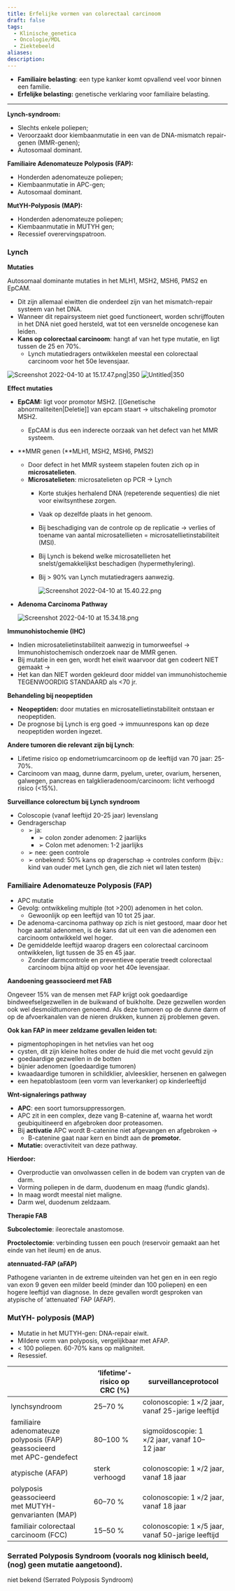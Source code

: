 ```yaml
---
title: Erfelijke vormen van colorectaal carcinoom
draft: false
tags:
  - Klinische_genetica
  - Oncologie/MDL
  - Ziektebeeld
aliases: 
description: 
---
```



- **Familiaire belasting**: een type kanker komt opvallend veel voor binnen een familie.
- **Erfelijke belasting:** genetische verklaring voor familiaire belasting.

---

**Lynch-syndroom:**

- Slechts enkele poliepen;
- Veroorzaakt door kiembaanmutatie in een van de DNA-mismatch repair-genen (MMR-genen);
- Autosomaal dominant.

**Familiaire Adenomateuze Polyposis (FAP):**

- Honderden adenomateuze poliepen;
- Kiembaanmutatie in APC-gen;
- Autosomaal dominant.

**MutYH-Polyposis (MAP):**

- Honderden adenomateuze poliepen;
- Kiembaanmutatie in MUTYH gen;
- Recessief overervingspatroon.

### Lynch

**Mutaties**

Autosomaal dominante mutaties in het MLH1, MSH2, MSH6, PMS2 en EpCAM. 

- Dit zijn allemaal eiwitten die onderdeel zijn van het mismatch-repair systeem van het DNA.
- Wanneer dit repairsysteem niet goed functioneert, worden schrijffouten in het DNA niet goed hersteld, wat tot een versnelde oncogenese kan leiden.
- **Kans op colorectaal carcinoom**: hangt af van het type mutatie, en ligt tussen de 25 en 70%.
    - Lynch mutatiedragers ontwikkelen meestal een colorectaal carcinoom voor het 50e levensjaar.

![Screenshot 2022-04-10 at 15.17.47.png|350](Screenshot_2022-04-10_at_15.17.47.png)
![Untitled|350](Untitled%202%2010.png)

**Effect mutaties**

- **EpCAM:** ligt voor promotor MSH2. [[Genetische abnormaliteiten|Deletie]] van epcam staart → uitschakeling promotor MSH2.
    - EpCAM is dus een inderecte oorzaak van het defect van het MMR systeem.
- **MMR genen (**MLH1, MSH2, MSH6, PMS2)
    - Door defect in het MMR systeem stapelen fouten zich op in **microsatelieten**.
    - **Microsatelieten**: microsatelieten op PCR → Lynch
        - Korte stukjes herhalend DNA (repeterende sequenties) die niet voor eiwitsynthese zorgen.
        - Vaak op dezelfde plaats in het genoom.
        - Bij beschadiging van de controle op de replicatie → verlies of toename van aantal microsatellieten = microsatellietinstabiliteit (MSI).
        - Bij Lynch is bekend welke microsatellieten het snelst/gemakkelijkst
        beschadigen (hypermethylering).
        - Bij > 90% van Lynch mutatiedragers aanwezig.
            
            ![Screenshot 2022-04-10 at 15.40.22.png](Screenshot_2022-04-10_at_15.40.22.png)
            
- **Adenoma Carcinoma Pathway**
    
    ![Screenshot 2022-04-10 at 15.34.18.png](Screenshot_2022-04-10_at_15.34.18.png)
    

**Immunohistochemie (IHC)**

- Indien microsatelietinstabiliteit aanwezig in tumorweefsel → Immunohistochemisch onderzoek naar de MMR genen.
- Bij mutatie in een gen, wordt het eiwit waarvoor dat gen codeert NIET gemaakt →
- Het kan dan NIET worden gekleurd door middel van immunohistochemie TEGENWOORDIG STANDAARD als <70 jr.

**Behandeling bij neopeptiden**

- **Neopeptiden:** door mutaties en microsatellietinstabiliteit ontstaan er neopeptiden.
- De prognose bij Lynch is erg goed → immuunrespons kan op deze neopeptiden worden ingezet.

**Andere tumoren die relevant zijn bij Lynch**:

- Lifetime risico op endometriumcarcinoom op de leeftijd van 70 jaar: 25-70%.
- Carcinoom van maag, dunne darm, pyelum, ureter, ovarium, hersenen, galwegen, pancreas en talgklieradenoom/carcinoom: licht verhoogd risico (<15%).

**Surveillance colorectum bij Lynch syndroom** 

- Coloscopie (vanaf leeftijd 20-25 jaar) levenslang
- Gendragerschap
    - ➢ ja:
        - ➢ colon zonder adenomen: 2 jaarlijks
        - ➢ Colon met adenomen: 1-2 jaarlijks
    - ➢ nee: geen controle
    - ➢ onbekend: 50% kans op dragerschap → controles conform (bijv.: kind van ouder met Lynch gen, die zich niet wil laten testen)

### Familiaire Adenomateuze Polyposis (FAP)

- APC mutatie
- Gevolg: ontwikkeling multiple (tot >200) adenomen in het colon.
    - Gewoonlijk op een leeftijd van 10 tot 25 jaar.
- De adenoma-carcinoma pathway op zich is niet gestoord, maar door het hoge aantal adenomen, is de kans dat uit een van die adenomen een carcinoom ontwikkeld wel hoger.
- De gemiddelde leeftijd waarop dragers een colorectaal carcinoom ontwikkelen, ligt tussen de 35 en 45 jaar.
    - Zonder darmcontrole en preventieve operatie treedt colorectaal carcinoom bijna altijd op voor het 40e levensjaar.

**Aandoening geassocieerd met FAB**

Ongeveer 15% van de mensen met FAP krijgt ook goedaardige bindweefselgezwellen in de buikwand of buikholte. Deze gezwellen worden ook wel desmoïdtumoren genoemd. Als deze tumoren op de dunne darm of op de afvoerkanalen van de nieren drukken, kunnen zij problemen geven. 

**Ook kan FAP in meer zeldzame gevallen leiden tot:** 

- pigmentophopingen in het netvlies van het oog
- cysten, dit zijn kleine holtes onder de huid die met vocht gevuld zijn
- goedaardige gezwellen in de botten
- bijnier adenomen (goedaardige tumoren)
- kwaadaardige tumoren in schildklier, alvleesklier, hersenen en galwegen
- een hepatoblastoom (een vorm van leverkanker) op kinderleeftijd

**Wnt-signalerings pathway**

- **APC**: een soort tumorsuppressorgen.
- APC zit in een complex, deze vang B-catenine af, waarna het wordt geubiquitineerd en afgebroken door proteasomen.
- Bij **activatie** APC wordt B-catenine niet afgevangen en afgebroken →
    - B-catenine gaat naar kern en bindt aan de **promotor.**
- **Mutatie:** overactiviteit van deze pathway.

**Hierdoor:** 

- Overproductie van onvolwassen cellen in de bodem van crypten van de darm.
- Vorming poliepen in de darm, duodenum en maag (fundic glands).
- In maag wordt meestal niet maligne.
- Darm wel, duodenum zeldzaam.

**Therapie FAB**

**Subcolectomie**: ileorectale anastomose. 

**Proctolectomie**: verbinding tussen een pouch (reservoir gemaakt aan het einde van het ileum) en de anus. 

**atennuated-FAP (aFAP)**

Pathogene varianten in de extreme uiteinden van het gen en in een regio van exon 9 geven een milder beeld (minder dan 100 poliepen) en een hogere leeftijd van diagnose. In deze gevallen wordt gesproken van atypische of ‘attenuated’ FAP (AFAP).

### MutYH- polyposis (MAP)

- Mutatie in het MUTYH-gen: DNA-repair eiwit.
- Mildere vorm van polyposis, vergelijkbaar met AFAP.
- < 100 poliepen. 60-70% kans op maligniteit.
- Resessief.

|  | ‘lifetime’-risico op CRC (%) | surveillanceprotocol |
| --- | --- | --- |
| lynchsyndroom | 25–70 % | colonoscopie: 1 ×/2 jaar, vanaf 25-jarige leeftijd |
| familiaire adenomateuze polyposis (FAP) geassocieerd met APC-gendefect | 80–100 % | sigmoïdoscopie: 1 ×/2 jaar, vanaf 10–12 jaar |
| atypische (AFAP) | sterk verhoogd | colonoscopie: 1 ×/2 jaar, vanaf 18 jaar |
| polyposis geassocieerd met MUTYH-genvarianten (MAP) | 60–70 % | colonoscopie: 1 ×/2 jaar, vanaf 18 jaar |
| familiair colorectaal carcinoom (FCC) | 15–50 % | colonoscopie: 1 ×/5 jaar, vanaf 50-jarige leeftijd |

### Serrated Polyposis Syndroom (voorals nog klinisch beeld, (nog) geen mutatie aangetoond).

niet bekend (Serrated Polyposis Syndroom)
